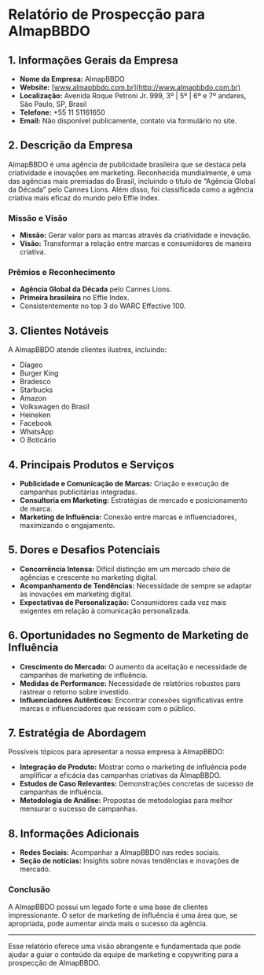 # Relatório de Prospecção para AlmapBBDO

## 1. Informações Gerais da Empresa
- **Nome da Empresa:** AlmapBBDO
- **Website:** [www.almapbbdo.com.br](http://www.almapbbdo.com.br)
- **Localização:** Avenida Roque Petroni Jr. 999, 3º | 5º | 6º e 7º andares, São Paulo, SP, Brasil
- **Telefone:** +55 11 51161650
- **Email:** Não disponível publicamente, contato via formulário no site.

## 2. Descrição da Empresa
AlmapBBDO é uma agência de publicidade brasileira que se destaca pela criatividade e inovações em marketing. Reconhecida mundialmente, é uma das agências mais premiadas do Brasil, incluindo o título de “Agência Global da Década” pelo Cannes Lions. Além disso, foi classificada como a agência criativa mais eficaz do mundo pelo Effie Index.

### Missão e Visão
- **Missão:** Gerar valor para as marcas através da criatividade e inovação.
- **Visão:** Transformar a relação entre marcas e consumidores de maneira criativa.

### Prêmios e Reconhecimento
- **Agência Global da Década** pelo Cannes Lions.
- **Primeira brasileira** no Effie Index.
- Consistentemente no top 3 do WARC Effective 100.

## 3. Clientes Notáveis
A AlmapBBDO atende clientes ilustres, incluindo:
- Diageo
- Burger King
- Bradesco
- Starbucks
- Amazon
- Volkswagen do Brasil
- Heineken
- Facebook
- WhatsApp
- O Boticário

## 4. Principais Produtos e Serviços
- **Publicidade e Comunicação de Marcas:** Criação e execução de campanhas publicitárias integradas.
- **Consultoria em Marketing:** Estratégias de mercado e posicionamento de marca.
- **Marketing de Influência:** Conexão entre marcas e influenciadores, maximizando o engajamento.

## 5. Dores e Desafios Potenciais
- **Concorrência Intensa:** Difícil distinção em um mercado cheio de agências e crescente no marketing digital.
- **Acompanhamento de Tendências:** Necessidade de sempre se adaptar às inovações em marketing digital.
- **Expectativas de Personalização:** Consumidores cada vez mais exigentes em relação à comunicação personalizada.

## 6. Oportunidades no Segmento de Marketing de Influência
- **Crescimento do Mercado:** O aumento da aceitação e necessidade de campanhas de marketing de influência.
- **Medidas de Performance:** Necessidade de relatórios robustos para rastrear o retorno sobre investido.
- **Influenciadores Autênticos:** Encontrar conexões significativas entre marcas e influenciadores que ressoam com o público.

## 7. Estratégia de Abordagem
Possíveis tópicos para apresentar a nossa empresa à AlmapBBDO:
- **Integração do Produto:** Mostrar como o marketing de influência pode amplificar a eficácia das campanhas criativas da AlmapBBDO.
- **Estudos de Caso Relevantes:** Demonstrações concretas de sucesso de campanhas de influência.
- **Metodologia de Análise:** Propostas de metodologias para melhor mensurar o sucesso de campanhas.

## 8. Informações Adicionais
- **Redes Sociais:** Acompanhar a AlmapBBDO nas redes sociais.
- **Seção de notícias:** Insights sobre novas tendências e inovações de mercado.

### Conclusão
A AlmapBBDO possui um legado forte e uma base de clientes impressionante. O setor de marketing de influência é uma área que, se apropriada, pode aumentar ainda mais o sucesso da agência. 

---

Esse relatório oferece uma visão abrangente e fundamentada que pode ajudar a guiar o conteúdo da equipe de marketing e copywriting para a prospecção de AlmapBBDO.